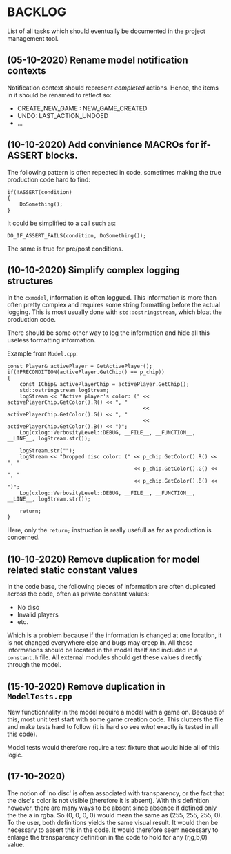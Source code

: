 # BACKLOG

List of all tasks which should eventually be documented in the project management tool.

## (05-10-2020) Rename model notification contexts

Notification context should represent _completed_ actions. Hence, the items in it should
be renamed to reflect so:

 - CREATE_NEW_GAME : NEW_GAME_CREATED
 - UNDO: LAST_ACTION_UNDOED
 - ...


## (10-10-2020) Add convinience MACROs for if-ASSERT blocks.

The following pattern is often repeated in code, sometimes making the true production
code hard to find:

```
if(!ASSERT(condition)
{
    DoSomething();
}
```

It could be simplified to a call such as:

```
DO_IF_ASSERT_FAILS(condition, DoSomething());
```

The same is true for pre/post conditions.


## (10-10-2020) Simplify complex logging structures

In the `cxmodel`, information is often loggued. This information is more than often pretty complex
and requires some string formatting before the actual logging. This is most usually done with
`std::ostringstream`, which bloat the production code.

There should be some other way to log the information and hide all this useless formatting
information.

Example from `Model.cpp`:

```
const Player& activePlayer = GetActivePlayer();
if(!PRECONDITION(activePlayer.GetChip() == p_chip))
{
    const IChip& activePlayerChip = activePlayer.GetChip();
    std::ostringstream logStream;
    logStream << "Active player's color: (" << activePlayerChip.GetColor().R() << ", "
                                            << activePlayerChip.GetColor().G() << ", "
                                            << activePlayerChip.GetColor().B() << ")";
    Log(cxlog::VerbosityLevel::DEBUG, __FILE__, __FUNCTION__, __LINE__, logStream.str());

    logStream.str("");
    logStream << "Dropped disc color: (" << p_chip.GetColor().R() << ", "
                                         << p_chip.GetColor().G() << ", "
                                         << p_chip.GetColor().B() << ")";
    Log(cxlog::VerbosityLevel::DEBUG, __FILE__, __FUNCTION__, __LINE__, logStream.str());

    return;
}
```
Here, only the `return;` instruction is really usefull as far as production is concerned.


## (10-10-2020) Remove duplication for model related static constant values

In the code base, the following pieces of information are often duplicated across the code,
often as private constant values:

- No disc
- Invalid players
- etc.

Which is a problem because if the information is changed at one location, it is not changed
everywhere else and bugs may creep in. All these informations should be located in the model
itself and included in a `constant.h` file. All external modules should get these values
directly through the model.


## (15-10-2020) Remove duplication in `ModelTests.cpp`

New functionnality in the model require a model with a game on. Because of this, most unit
test start with some game creation code. This clutters the file and make tests hard to
follow (it is hard so see _what_ exactly is tested in all this code).

Model tests would therefore require a test fixture that would hide all of this logic.


## (17-10-2020)

The notion of 'no disc' is often associated with transparency, or the fact that the disc's color
is not visible (therefore it is absent). With this definition however, there are many ways to be
absent since absence if defined only the the a in rgba. So (0, 0, 0, 0) would mean the same as
(255, 255, 255, 0). To the user, both definitions yields the same visual result. It would then
be necessary to assert this in the code. It would therefore seem necessary to enlarge the
transparency definition in the code to hold for any (r,g,b,0) value.
